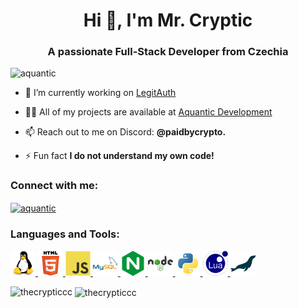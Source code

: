 <h1 align="center">Hi 👋, I'm Mr. Cryptic</h1>
<h3 align="center">A passionate Full-Stack Developer from Czechia</h3>

<p align="left"> <img src="https://komarev.com/ghpvc/?username=thecrypticcc&label=Profile%20views&color=0e75b6&style=flat" alt="aquantic" /> </p>

- 🔭 I’m currently working on [LegitAuth](https://dc.legitauth.org)

- 👨‍💻 All of my projects are available at [Aquantic Development](https://discord.gg/8nEPMQvYyw)

- 📫 Reach out to me on Discord: **@paidbycrypto.**

- ⚡ Fun fact **I do not understand my own code!**

<h3 align="left">Connect with me:</h3>
<p align="left">
<a href="https://discord.gg/8nEPMQvYyw" target="blank"><img align="center" src="https://raw.githubusercontent.com/rahuldkjain/github-profile-readme-generator/master/src/images/icons/Social/discord.svg" alt="aquantic" height="30" width="40" /></a>
</p>

<h3 align="left">Languages and Tools:</h3>
<p align="left"> 
  <a href="https://www.linux.org/" target="_blank" rel="noreferrer"> 
    <img src="https://raw.githubusercontent.com/devicons/devicon/master/icons/linux/linux-original.svg" alt="linux" width="40" height="40"/> 
  </a> 
  <a href="https://www.w3.org/html/" target="_blank" rel="noreferrer"> 
    <img src="https://raw.githubusercontent.com/devicons/devicon/master/icons/html5/html5-original-wordmark.svg" alt="html5" width="40" height="40"/> 
  </a> 
  <a href="https://developer.mozilla.org/en-US/docs/Web/JavaScript" target="_blank" rel="noreferrer"> 
    <img src="https://raw.githubusercontent.com/devicons/devicon/master/icons/javascript/javascript-original.svg" alt="javascript" width="40" height="40"/> 
  </a> 
  <a href="https://www.mysql.com/" target="_blank" rel="noreferrer"> 
    <img src="https://raw.githubusercontent.com/devicons/devicon/master/icons/mysql/mysql-original-wordmark.svg" alt="mysql" width="40" height="40"/> 
  </a> 
  <a href="https://www.nginx.com" target="_blank" rel="noreferrer"> 
    <img src="https://raw.githubusercontent.com/devicons/devicon/master/icons/nginx/nginx-original.svg" alt="nginx" width="40" height="40"/> 
  </a> 
  <a href="https://nodejs.org" target="_blank" rel="noreferrer"> 
    <img src="https://raw.githubusercontent.com/devicons/devicon/master/icons/nodejs/nodejs-original-wordmark.svg" alt="nodejs" width="40" height="40"/> 
  </a> 
  <a href="https://www.python.org" target="_blank" rel="noreferrer"> 
    <img src="https://raw.githubusercontent.com/devicons/devicon/master/icons/python/python-original.svg" alt="python" width="40" height="40"/> 
  </a> 
    <a href="https://www.lua.org" target="_blank" rel="noreferrer"> 
    <img src="https://raw.githubusercontent.com/devicons/devicon/ca28c779441053191ff11710fe24a9e6c23690d6/icons/lua/lua-original.svg" alt="lua" width="40" height="40"/> 
  </a> 
      <a href="https://www.mariadb.org" target="_blank" rel="noreferrer"> 
    <img src="https://raw.githubusercontent.com/devicons/devicon/ca28c779441053191ff11710fe24a9e6c23690d6/icons/mariadb/mariadb-original.svg" alt="mariadb" width="40" height="40"/> 
  </a> 
</p>

<p><img align="left" src="https://github-readme-stats.vercel.app/api/top-langs?username=thecrypticcc&show_icons=true&locale=en&layout=compact" alt="thecrypticcc" /></p>

<p>&nbsp;<img align="center" src="https://github-readme-stats.vercel.app/api?username=thecrypticcc&show_icons=true&locale=en" alt="thecrypticcc" /></p>

